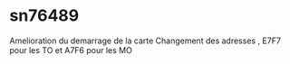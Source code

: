 # sn76489
Amelioration du demarrage de la carte
Changement des adresses , E7F7 pour les TO et A7F6 pour les MO
